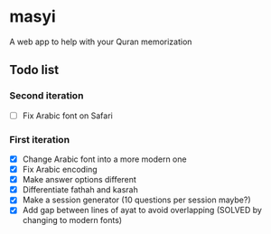 # masyi
A web app to help with your Quran memorization

## Todo list
### Second iteration
- [ ] Fix Arabic font on Safari

### First iteration
- [x] Change Arabic font into a more modern one
- [x] Fix Arabic encoding
- [x] Make answer options different
- [x] Differentiate fathah and kasrah
- [x] Make a session generator (10 questions per session maybe?)
- [x] Add gap between lines of ayat to avoid overlapping (SOLVED by changing to modern fonts)
